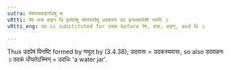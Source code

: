 ```yaml
---
sutra: पेषंवासवाहनधिषु च
vRtti: पेषं वास वाहन धि इत्येतेषु चोत्तरपदेषु उदकस्य उद इत्ययमादेशो भवति ॥
vRtti_eng: उद is substituted for उदक before पेषं, वास, वाहन्, and धि ॥

---
```

Thus उदपेषं पिनष्टि formed by णमुल् by (3.4.38); उदवासः = उदकस्यवासः, so also उदवाहनः ॥ उदकं धीयतेऽस्मिन् = उदधिः 'a water jar'.